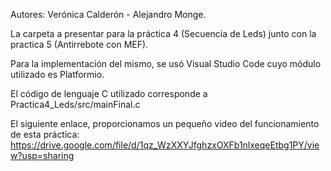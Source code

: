 Autores: Verónica Calderón - Alejandro Monge.

La carpeta a presentar para la práctica 4 (Secuencia de Leds) junto con la practica 5 (Antirrebote con MEF). 

Para la implementación del mismo, se usó Visual Studio Code cuyo módulo utilizado es Platformio.

El código de lenguaje C utilizado corresponde a Practica4_Leds/src/mainFinal.c

El siguiente enlace, proporcionamos un pequeño video del funcionamiento de esta práctica: https://drive.google.com/file/d/1qz_WzXXYJfghzxOXFb1nlxeqeEtbg1PY/view?usp=sharing
